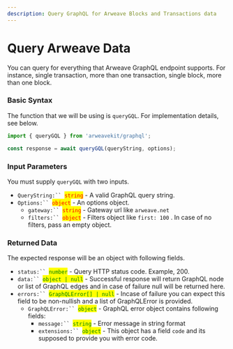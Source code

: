 ```yaml
---
description: Query GraphQL for Arweave Blocks and Transactions data
---
```


# Query Arweave Data

You can query for everything that Arweave GraphQL endpoint supports. For instance, single transaction, more than one transaction, single block, more than one block.

### Basic Syntax

The function that we will be using is `queryGQL`. For implementation details, see below.

```typescript
import { queryGQL } from 'arweavekit/graphql';

const response = await queryGQL(queryString, options);
```

### Input Parameters

You must supply `queryGQL` with two inputs.

* `QueryString:`` `<mark style="color:red;">`string`</mark> - A valid GraphQL query string.
* `Options:`` `<mark style="color:red;">`object`</mark> - An options object.
  * `gateway:`` `<mark style="color:red;">`string`</mark> - Gateway url like `arweave.net`
  * `filters:`` `<mark style="color:red;">`object`</mark> - Filters object like `first: 100` . In case of no filters, pass an empty object.

### Returned Data

The expected response will be an object with following fields.

* `status:`` `<mark style="color:green;">`number`</mark> - Query HTTP status code. Example, 200.
* `data:`` `<mark style="color:green;">`object | null`</mark> - Successful response will return GraphQL node or list of GraphQL edges and in case of failure null will be returned here.
* `errors:`` `<mark style="color:green;">`GraphQLError[] | null`</mark> - Incase of failure you can expect this field to be non-nullish and a list of GraphQLError is provided.&#x20;
  * `GraphQLError:`` `<mark style="color:green;">`object`</mark> - GraphQL error object contains following fields:
    * `message:`` `<mark style="color:green;">`string`</mark> - Error message in string format
    * `extensions:`` `<mark style="color:green;">`object`</mark> - This object has a field `code` and its supposed to provide you with error code.
